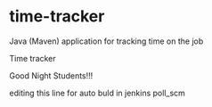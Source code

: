 # time-tracker
Java (Maven) application for tracking time on the job

Time tracker

Good Night Students!!!


editing this line for auto buld in jenkins poll_scm
